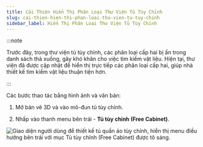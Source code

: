 ```yaml
---
title: Cải Thiện Hiển Thị Phân Loại Thư Viện Tủ Tùy Chỉnh
slug: cai-thien-hien-thi-phan-loai-thu-vien-tu-tuy-chinh
sidebar_label: Hiển Thị Phân Loại Thư Viện Tủ Tùy Chỉnh
---
```


:::note

Trước đây, trong thư viện tủ tùy chỉnh, các phân loại cấp hai bị ẩn trong danh sách thả xuống, gây khó khăn cho việc tìm kiếm vật liệu. Hiện tại, thư viện đã được cập nhật để hiển thị trực tiếp các phân loại cấp hai, giúp nhà thiết kế tìm kiếm vật liệu thuận tiện hơn.

:::

Các bước thao tác bằng hình ảnh và văn bản:

1. Mở bản vẽ 3D và vào mô-đun tủ tùy chỉnh.

2. Nhấp vào thanh menu bên trái - **Tủ tùy chỉnh (Free Cabinet)**.

![Giao diện người dùng để thiết kế tủ quần áo tùy chỉnh, hiển thị menu điều hướng bên trái với mục Tủ tùy chỉnh (Free Cabinet) được tô sáng.](https://storage.googleapis.com/jegavn_kb/images/cc67128b-3357-44c9-baed-85b706eddc1c.png)